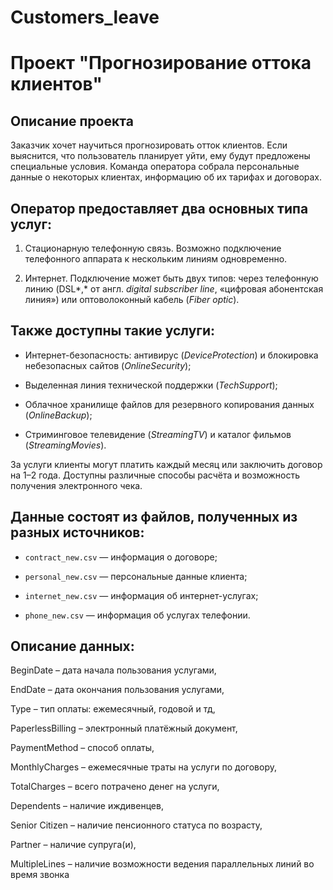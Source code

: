 # Customers_leave

# Проект "Прогнозирование оттока клиентов"
## Описание проекта
Заказчик хочет научиться прогнозировать отток клиентов. Если выяснится, что пользователь планирует уйти, ему будут предложены специальные условия. Команда оператора собрала персональные данные о некоторых клиентах, информацию об их тарифах и договорах.

## Оператор предоставляет два основных типа услуг:

1. Стационарную телефонную связь. Возможно подключение телефонного аппарата к нескольким линиям одновременно.

2. Интернет. Подключение может быть двух типов: через телефонную линию (DSL*,* от англ. *digital subscriber line*, «цифровая абонентская линия») или оптоволоконный кабель (*Fiber optic*).

## Также доступны такие услуги:

- Интернет-безопасность: антивирус (*DeviceProtection*) и блокировка небезопасных сайтов (*OnlineSecurity*);

- Выделенная линия технической поддержки (*TechSupport*);

- Облачное хранилище файлов для резервного копирования данных (*OnlineBackup*);

- Стриминговое телевидение (*StreamingTV*) и каталог фильмов (*StreamingMovies*).

За услуги клиенты могут платить каждый месяц или заключить договор на 1–2 года. Доступны различные способы расчёта и возможность получения электронного чека.

## Данные состоят из файлов, полученных из разных источников:

- `contract_new.csv` — информация о договоре;

- `personal_new.csv` — персональные данные клиента;

- `internet_new.csv` — информация об интернет-услугах;

- `phone_new.csv` — информация об услугах телефонии.

## Описание данных:
<p>BeginDate – дата начала пользования услугами,
<p>EndDate – дата окончания пользования услугами,
<p>Type – тип оплаты: ежемесячный, годовой и тд,
<p>PaperlessBilling – электронный платёжный документ,
<p>PaymentMethod – способ оплаты,
<p>MonthlyCharges – ежемесячные траты на услуги по договору,
<p>TotalCharges – всего потрачено денег на услуги,
<p>Dependents – наличие иждивенцев,
<p>Senior Citizen – наличие пенсионного статуса по возрасту,
<p>Partner – наличие супруга(и),
<p>MultipleLines – наличие возможности ведения параллельных линий во время звонка
